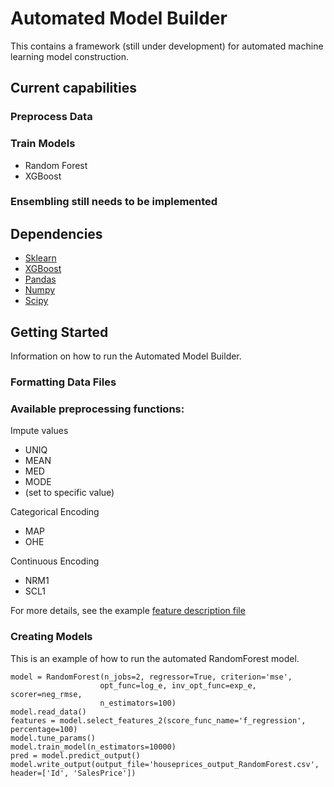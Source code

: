 # Automated Model Builder

This contains a framework (still under development) for automated machine learning model construction.

## Current capabilities

### Preprocess Data

### Train Models
* Random Forest
* XGBoost

### Ensembling still needs to be implemented

## Dependencies

* [Sklearn](http://scikit-learn.org/stable/index.html)
* [XGBoost](http://xgboost.readthedocs.io/en/latest/python/python_intro.html)
* [Pandas](http://pandas.pydata.org/)
* [Numpy](http://www.numpy.org/)
* [Scipy](https://www.scipy.org/)

## Getting Started

Information on how to run the Automated Model Builder.

### Formatting Data Files



### Available preprocessing functions:

Impute values
* UNIQ
* MEAN
* MED
* MODE
* (set to specific value)

Categorical Encoding
* MAP
* OHE

Continuous Encoding
* NRM1
* SCL1

For more details, see the example [feature description file](FeatureDescriptions.xlsx)


### Creating Models

This is an example of how to run the automated RandomForest model.

```
model = RandomForest(n_jobs=2, regressor=True, criterion='mse', 
                    opt_func=log_e, inv_opt_func=exp_e, scorer=neg_rmse,
                    n_estimators=100)
model.read_data()
features = model.select_features_2(score_func_name='f_regression', percentage=100)
model.tune_params()
model.train_model(n_estimators=10000)
pred = model.predict_output()
model.write_output(output_file='houseprices_output_RandomForest.csv', header=['Id', 'SalesPrice'])
```
